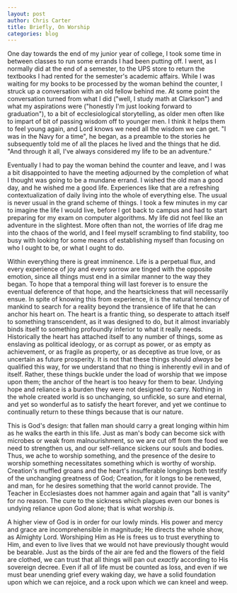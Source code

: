 ```yaml
---
layout: post
author: Chris Carter
title: Briefly, On Worship
categories: blog
---
```


One day towards the end of my junior year of college, I took some time in between classes to run some errands I had been putting off. I went, as I normally did at the end of a semester, to the UPS store to return the textbooks I had rented for the semester's academic affairs. While I was waiting for my books to be processed by the woman behind the counter, I struck up a conversation with an old fellow behind me. At some point the conversation turned from what I did ("well, I study math at Clarkson") and what my aspirations were ("honestly I'm just looking forward to graduation"), to a bit of ecclesiological storytelling, as older men often like to impart of bit of passing wisdom off to younger men. I think it helps them to feel young again, and Lord knows we need all the wisdom we can get. "I was in the Navy for a time", he began, as a preamble to the stories he subsequently told me of all the places he lived and the things that he did. "And through it all, I've always considered my life to be an adventure."



Eventually I had to pay the woman behind the counter and leave, and I was a bit disappointed to have the meeting adjourned by the completion of what I thought was going to be a mundane errand. I wished the old man a good day, and he wished me a good life. Experiences like that are a refreshing contextualization of daily living into the whole of everything else. The usual is never usual in the grand scheme of things. I took a few minutes in my car to imagine the life I would live, before I got back to campus and had to start preparing for my exam on computer algorithms. My life did not feel like an adventure in the slightest. More often than not, the worries of life drag me into the chaos of the world, and I feel myself scrambling to find stability, too busy with looking for some means of establishing myself than focusing on who I ought to be, or what I ought to do.



Within everything there is great imminence. Life is a perpetual flux, and every experience of joy and every sorrow are tinged with the opposite emotion, since all things must end in a similar manner to the way they began. To hope that a temporal thing will last forever is to ensure the eventual deference of that hope, and the heartsickness that will necessarily ensue. In spite of knowing this from experience, it is the natural tendency of mankind to search for a reality beyond the transience of life that he can anchor his heart on. The heart is a frantic thing, so desperate to attach itself to something transcendent, as it was designed to do, but it almost invariably binds itself to something profoundly inferior to what it really needs. Historically the heart has attached itself to any number of things, some as enslaving as political ideology, or as corrupt as power, or as empty as achievement, or as fragile as property, or as deceptive as true love, or as uncertain as future prosperity. It is not that these things should _always_ be qualified this way, for we understand that no thing is inherently evil in and of itself. Rather, these things buckle under the load of worship that we impose upon them; the anchor of the heart is too heavy for them to bear. Undying hope and reliance is a burden they were not designed to carry. Nothing in the whole created world is so unchanging, so unfickle, so sure and eternal, and yet so wonderful as to satisfy the heart forever, and yet we continue to continually return to these things because that is our nature.



This is God's design: that fallen man should carry a great longing within him as he walks the earth in this life. Just as man's body can become sick with microbes or weak from malnourishment, so we are cut off from the food we need to strengthen us, and our self-reliance sickens our souls and bodies. Thus, we ache to worship something, and the presence of the desire to worship something necessitates something which is worthy of worship. Creation's muffled groans and the heart's insufferable longings both testify of the unchanging greatness of God; Creation, for it longs to be renewed, and man, for he desires something that the world cannot provide. The Teacher in Ecclesiastes does not hammer again and again that "all is vanity" for no reason. The cure to the sickness which plagues even our bones is undying reliance upon God alone; that is what worship _is_.



A higher view of God is in order for our lowly minds. His power and mercy and grace are incomprehensible in magnitude; He directs the whole show, as Almighty Lord. Worshiping Him as He is frees us to trust everything to Him, and even to live lives that we would not have previously thought would be bearable. Just as the birds of the air are fed and the flowers of the field are clothed, we can trust that all things will pan out _exactly_ according to His sovereign decree. Even if all of life must be counted as loss, and even if we must bear unending grief every waking day, we have a solid foundation upon which we can rejoice, and a rock upon which we can kneel and weep.
